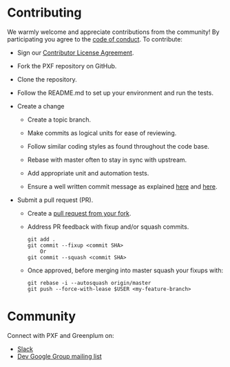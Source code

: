 # Contributing

We warmly welcome and appreciate contributions from the community!
By participating you agree to the [code of conduct](https://github.com/greenplum-db/pxf/blob/master/CODE-OF-CONDUCT.md).
To contribute:

- Sign our [Contributor License Agreement](https://cla.pivotal.io/sign/greenplum).

- Fork the PXF repository on GitHub.

- Clone the repository.

- Follow the README.md to set up your environment and run the tests.

- Create a change

    - Create a topic branch.

    - Make commits as logical units for ease of reviewing.

    - Follow similar coding styles as found throughout the code base.

    - Rebase with master often to stay in sync with upstream.

    - Add appropriate unit and automation tests.

    - Ensure a well written commit message as explained [here](https://chris.beams.io/posts/git-commit/) and [here](https://tbaggery.com/2008/04/19/a-note-about-git-commit-messages.html).

- Submit a pull request (PR).

    - Create a [pull request from your fork](https://help.github.com/en/github/collaborating-with-issues-and-pull-requests/.creating-a-pull-request-from-a-fork).


    - Address PR feedback with fixup and/or squash commits.
        ```
        git add .
        git commit --fixup <commit SHA> 
            Or
        git commit --squash <commit SHA>
        ```    

    - Once approved, before merging into master squash your fixups with:
        ```
        git rebase -i --autosquash origin/master
        git push --force-with-lease $USER <my-feature-branch>
        ```

# Community

Connect with PXF and Greenplum on:
- [Slack](https://greenplum.slack.com/)
- [Dev Google Group mailing list](https://groups.google.com/a/greenplum.org/forum/#!forum/gpdb-dev/join)
